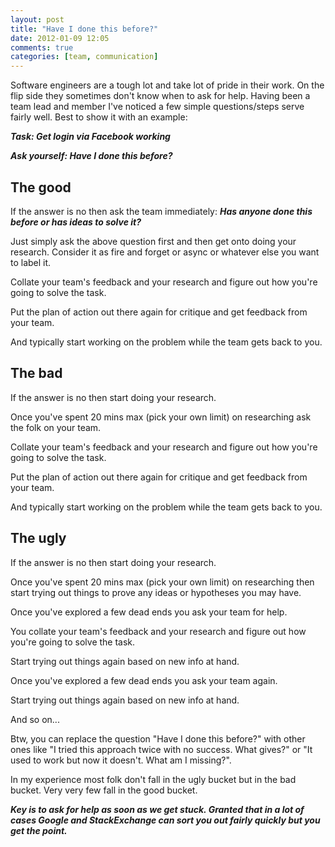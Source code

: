```yaml
---
layout: post
title: "Have I done this before?"
date: 2012-01-09 12:05
comments: true
categories: [team, communication]
---
```


Software engineers are a tough lot and take lot of pride in their work. On the flip side they sometimes don't know when to ask for help. Having been a team lead and member I've noticed a few simple questions/steps serve fairly well. Best to show it with an example:

__*Task: Get login via Facebook working*__

__*Ask yourself: Have I done this before?*__

<!-- more -->

## The good

If the answer is no then ask the team immediately: __*Has anyone done this before or has ideas to solve it?*__

Just simply ask the above question first and then get onto doing your research. Consider it as fire and forget or async or whatever else you want to label it.

Collate your team's feedback and your research and figure out how you're going to solve the task.

Put the plan of action out there again for critique and get feedback from your team. 

And typically start working on the problem while the team gets back to you.

## The bad

If the answer is no then start doing your research.

Once you've spent 20 mins max (pick your own limit) on researching ask the folk on your team.

Collate your team's feedback and your research and figure out how you're going to solve the task.

Put the plan of action out there again for critique and get feedback from your team. 

And typically start working on the problem while the team gets back to you.

## The ugly

If the answer is no then start doing your research.

Once you've spent 20 mins max (pick your own limit) on researching then start trying out things to prove any ideas or hypotheses you may have.

Once you've explored a few dead ends you ask your team for help.

You collate your team's feedback and your research and figure out how you're going to solve the task.

Start trying out things again based on new info at hand.

Once you've explored a few dead ends you ask your team again.

Start trying out things again based on new info at hand.

And so on...


Btw, you can replace the question "Have I done this before?" with other ones like "I tried this approach twice with no success. What gives?" or "It used to work but now it doesn't. What am I missing?".

In my experience most folk don't fall in the ugly bucket but in the bad bucket. Very very few fall in the good bucket.

__*Key is to ask for help as soon as we get stuck. Granted that in a lot of cases Google and StackExchange can sort you out fairly quickly but you get the point.*__